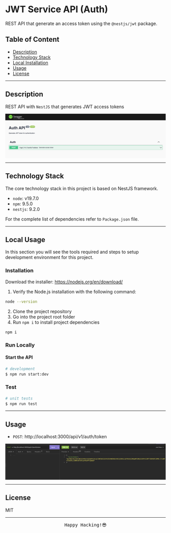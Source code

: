 # JWT Service API (Auth)
REST API that generate an access token using the `@nestjs/jwt` package.

## Table of Content

- [Description](#description)
- [Technology Stack](#technology-stack)
- [Local Installation](#local-usage)
- [Usage](#usage)
- [License](#license)

---
## Description

REST API  with `NestJS` that generates JWT access tokens

<img align="center" src="./docs/images/swagger.png">

---

## Technology Stack

The core technology stack in this project is based on NestJS framework.

- `node`: v19.7.0
- `npm`: 9.5.0
- `nestjs`: 9.2.0

For the complete list of dependencies refer to `Package.json` file.

---
## Local Usage

In this section you will see the tools required and steps to setup development environment for this project.


### **Installation**

Download the installer: https://nodejs.org/en/download/

1. Verify the Node.js installation with the following command: 

```bash
node --version
```

2. Clone the project repository 
3. Go into the project root folder
4. Run `npm i` to install project dependencies

```bash
npm i
```

### Run Locally

#### Start the API

```bash
# development
$ npm run start:dev
```

### Test

```bash
# unit tests
$ npm run test
```
---

## Usage

- `POST`: http://localhost:3000/api/v1/auth/token

<img align="center" src="./docs/images/access-token.png">

---

## License
MIT

<hr />
<div align="center">
    <samp>Happy Hacking!😎</samp>
</div>
